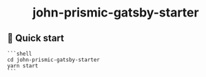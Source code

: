 <h1 align="center">
john-prismic-gatsby-starter
</h1>

## 🚀 Quick start

    ```shell
    cd john-prismic-gatsby-starter
    yarn start
    ```
